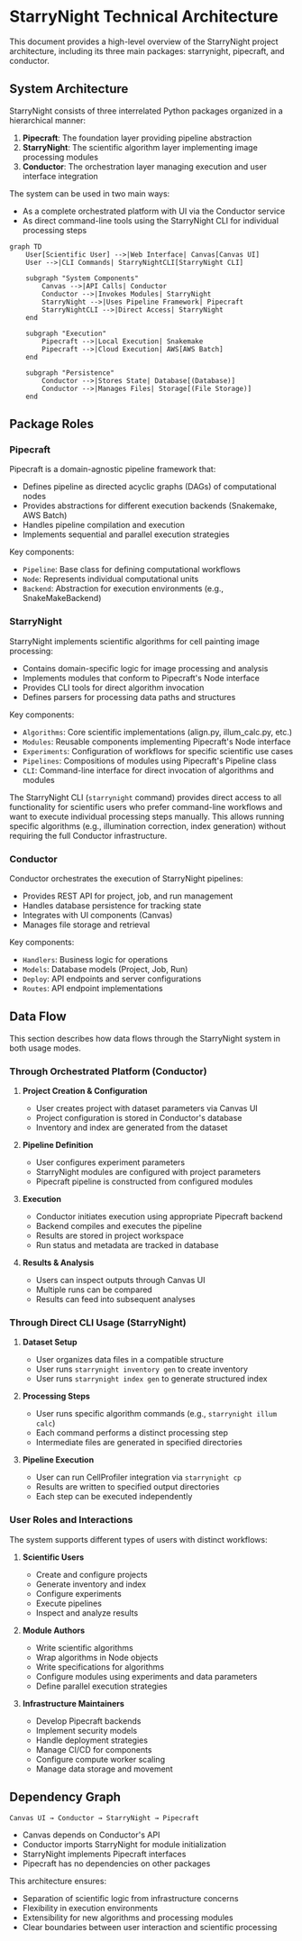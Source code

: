 # StarryNight Technical Architecture

This document provides a high-level overview of the StarryNight project architecture, including its three main packages: starrynight, pipecraft, and conductor.

## System Architecture

StarryNight consists of three interrelated Python packages organized in a hierarchical manner:

1. **Pipecraft**: The foundation layer providing pipeline abstraction
2. **StarryNight**: The scientific algorithm layer implementing image processing modules
3. **Conductor**: The orchestration layer managing execution and user interface integration

The system can be used in two main ways:
- As a complete orchestrated platform with UI via the Conductor service
- As direct command-line tools using the StarryNight CLI for individual processing steps

```mermaid
graph TD
    User[Scientific User] -->|Web Interface| Canvas[Canvas UI]
    User -->|CLI Commands| StarryNightCLI[StarryNight CLI]

    subgraph "System Components"
        Canvas -->|API Calls| Conductor
        Conductor -->|Invokes Modules| StarryNight
        StarryNight -->|Uses Pipeline Framework| Pipecraft
        StarryNightCLI -->|Direct Access| StarryNight
    end

    subgraph "Execution"
        Pipecraft -->|Local Execution| Snakemake
        Pipecraft -->|Cloud Execution| AWS[AWS Batch]
    end

    subgraph "Persistence"
        Conductor -->|Stores State| Database[(Database)]
        Conductor -->|Manages Files| Storage[(File Storage)]
    end
```

## Package Roles

### Pipecraft

Pipecraft is a domain-agnostic pipeline framework that:
- Defines pipeline as directed acyclic graphs (DAGs) of computational nodes
- Provides abstractions for different execution backends (Snakemake, AWS Batch)
- Handles pipeline compilation and execution
- Implements sequential and parallel execution strategies

Key components:
- `Pipeline`: Base class for defining computational workflows
- `Node`: Represents individual computational units
- `Backend`: Abstraction for execution environments (e.g., SnakeMakeBackend)

### StarryNight

StarryNight implements scientific algorithms for cell painting image processing:
- Contains domain-specific logic for image processing and analysis
- Implements modules that conform to Pipecraft's Node interface
- Provides CLI tools for direct algorithm invocation
- Defines parsers for processing data paths and structures

Key components:
- `Algorithms`: Core scientific implementations (align.py, illum_calc.py, etc.)
- `Modules`: Reusable components implementing Pipecraft's Node interface
- `Experiments`: Configuration of workflows for specific scientific use cases
- `Pipelines`: Compositions of modules using Pipecraft's Pipeline class
- `CLI`: Command-line interface for direct invocation of algorithms and modules

The StarryNight CLI (`starrynight` command) provides direct access to all functionality for scientific users who prefer command-line workflows and want to execute individual processing steps manually. This allows running specific algorithms (e.g., illumination correction, index generation) without requiring the full Conductor infrastructure.

### Conductor

Conductor orchestrates the execution of StarryNight pipelines:
- Provides REST API for project, job, and run management
- Handles database persistence for tracking state
- Integrates with UI components (Canvas)
- Manages file storage and retrieval

Key components:
- `Handlers`: Business logic for operations
- `Models`: Database models (Project, Job, Run)
- `Deploy`: API endpoints and server configurations
- `Routes`: API endpoint implementations

## Data Flow

This section describes how data flows through the StarryNight system in both usage modes.

### Through Orchestrated Platform (Conductor)

1. **Project Creation & Configuration**
   - User creates project with dataset parameters via Canvas UI
   - Project configuration is stored in Conductor's database
   - Inventory and index are generated from the dataset

2. **Pipeline Definition**
   - User configures experiment parameters
   - StarryNight modules are configured with project parameters
   - Pipecraft pipeline is constructed from configured modules

3. **Execution**
   - Conductor initiates execution using appropriate Pipecraft backend
   - Backend compiles and executes the pipeline
   - Results are stored in project workspace
   - Run status and metadata are tracked in database

4. **Results & Analysis**
   - Users can inspect outputs through Canvas UI
   - Multiple runs can be compared
   - Results can feed into subsequent analyses

### Through Direct CLI Usage (StarryNight)

1. **Dataset Setup**
   - User organizes data files in a compatible structure
   - User runs `starrynight inventory gen` to create inventory
   - User runs `starrynight index gen` to generate structured index

2. **Processing Steps**
   - User runs specific algorithm commands (e.g., `starrynight illum calc`)
   - Each command performs a distinct processing step
   - Intermediate files are generated in specified directories

3. **Pipeline Execution**
   - User can run CellProfiler integration via `starrynight cp`
   - Results are written to specified output directories
   - Each step can be executed independently

### User Roles and Interactions

The system supports different types of users with distinct workflows:

1. **Scientific Users**
   - Create and configure projects
   - Generate inventory and index
   - Configure experiments
   - Execute pipelines
   - Inspect and analyze results

2. **Module Authors**
   - Write scientific algorithms
   - Wrap algorithms in Node objects
   - Write specifications for algorithms
   - Configure modules using experiments and data parameters
   - Define parallel execution strategies

3. **Infrastructure Maintainers**
   - Develop Pipecraft backends
   - Implement security models
   - Handle deployment strategies
   - Manage CI/CD for components
   - Configure compute worker scaling
   - Manage data storage and movement

## Dependency Graph

```
Canvas UI → Conductor → StarryNight → Pipecraft
```

- Canvas depends on Conductor's API
- Conductor imports StarryNight for module initialization
- StarryNight implements Pipecraft interfaces
- Pipecraft has no dependencies on other packages

This architecture ensures:
- Separation of scientific logic from infrastructure concerns
- Flexibility in execution environments
- Extensibility for new algorithms and processing modules
- Clear boundaries between user interaction and scientific processing
